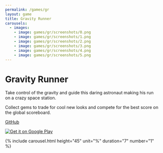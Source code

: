 ```yaml
---
permalink: /games/gr
layout: game
title: Gravity Runner
carousels:
  - images: 
    - image: games/gr/screenshots/0.png
    - image: games/gr/screenshots/1.png
    - image: games/gr/screenshots/2.png
    - image: games/gr/screenshots/3.png
    - image: games/gr/screenshots/4.png
    - image: games/gr/screenshots/5.png
---
```

<h1>Gravity Runner</h1>

Take control of the gravity and guide this daring astronaut making his run on a crazy space station.

Collect gems to trade for cool new looks and compete for the best score on the global scoreboard.

<a href="https://github.com/bluefireteam/gravitational_waves">GitHub</a>

<a href="https://play.google.com/store/apps/details?id=xyz.fireslime.gravitational_waves&pcampaignid=pcampaignidMKT-Other-global-all-co-prtnr-py-PartBadge-Mar2515-1">
  <img alt="Get it on Google Play" src="https://play.google.com/intl/en_us/badges/static/images/badges/en_badge_web_generic.png"/>
</a>

{% include carousel.html height="45" unit="%" duration="7" number="1" %}
